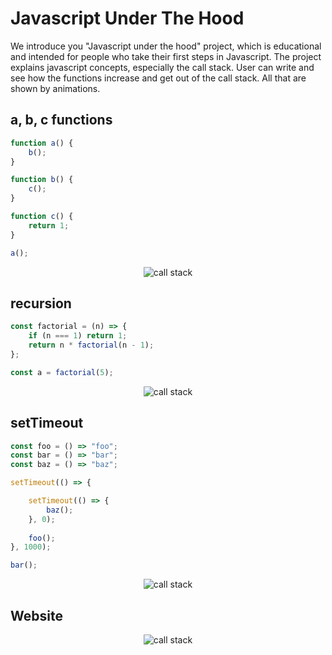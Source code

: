 # Javascript Under The Hood 

We introduce you "Javascript under the hood" project, which is educational and intended for people who take their first steps in Javascript. The project explains javascript concepts, especially the call stack. User can write and see how the functions increase and get out of the call stack. All that are shown by animations.

## a, b, c functions

```javascript
function a() {
    b();
}

function b() {
    c();
}

function c() {
    return 1;
}

a();
```

<p align='center'>
  <img src='https://i.imgur.com/Cj1SYsX.gif' alt='call stack'>
</p>

## recursion

```javascript
const factorial = (n) => {
    if (n === 1) return 1;
    return n * factorial(n - 1);
};

const a = factorial(5);
```

<p align='center'>
  <img src='https://i.imgur.com/qMMG1OR.gif' alt='call stack'>
</p>

## setTimeout

```javascript
const foo = () => "foo";
const bar = () => "bar";
const baz = () => "baz";

setTimeout(() => {

    setTimeout(() => {
        baz();
    }, 0);
    
    foo();
}, 1000);

bar();
```

<p align='center'>
  <img src='https://i.imgur.com/Cj1SYsX.gif' alt='call stack'>
</p>

## Website

<p align='center'>
  <img src='https://i.imgur.com/lT6HCxJ.png' alt='call stack'>
</p>
